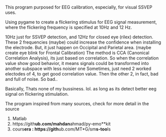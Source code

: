 This program purposed for EEG calibration, especially, for visual SSVEP uses.

Using pygame to create a flickering stimulus for EEG signal measurement,
where the flickering frequency is specified at 10Hz and 12 Hz.

10Hz just for SSVEP detection, and 12Hz for closed eye (rilex) detection.
These 2 frequencies (maybe) could increase the confidence when installing the electrode.
But,  it just happen on Occipital and Parietal area. (maybe create eye blink for Frontal Calibration)
The method is CCA (Canonical Correlation Analysis), its just based on correlation.
So when the correlation value show good behavior, it means signals could be transformed into another subspace with less noisier one
Sometimes, just need 2 worked electodes of 4, to get good correlation value. Then the other 2, in fact, bad and full of noise.
So bad..

Basically, Thats none of my bussiness. lol.  as long as its detect better eeg signal on flickering stimulation.

The program inspired from many sources, check for more detail in the source
1. Matlab
2. https://gith**ub.com/mahdan**ahmad/py-emo**kit
3. cours**era : https://gith**ub.com/MT*G/sm**s-too**ls
